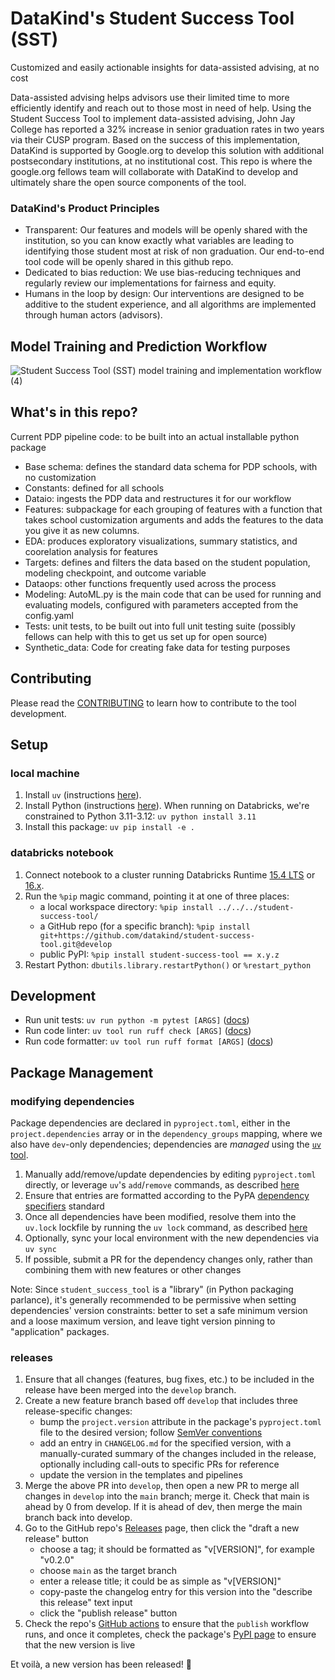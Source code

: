 # DataKind's Student Success Tool (SST)

Customized and easily actionable insights for data-assisted advising, at no cost

Data-assisted advising helps advisors use their limited time to more efficiently identify and reach out to those most in need of help.
Using the Student Success Tool to implement data-assisted advising, John Jay College has reported a 32% increase in senior graduation rates in two years via their CUSP program.
Based on the success of this implementation, DataKind is supported by Google.org to develop this solution with additional postsecondary institutions, at no institutional cost.
This repo is where the google.org fellows team will collaborate with DataKind to develop and ultimately share the open source components of the tool.

### DataKind's Product Principles

- Transparent: Our features and models will be openly shared with the institution, so you can know exactly what variables are leading to identifying those student most at risk of non graduation. Our end-to-end tool code will be openly shared in this github repo.
- Dedicated to bias reduction: We use bias-reducing techniques and regularly review our implementations for fairness and equity.
- Humans in the loop by design: Our interventions are designed to be additive to the student experience, and all algorithms are implemented through human actors (advisors).

## Model Training and Prediction Workflow

![Student Success Tool (SST) model training and implementation workflow (4)](https://github.com/user-attachments/assets/1a3816bc-acd5-4b53-ad92-929a66bebbac)

## What's in this repo?

Current PDP pipeline code: to be built into an actual installable python package
- Base schema: defines the standard data schema for PDP schools, with no customization
- Constants: defined for all schools
- Dataio: ingests the PDP data and restructures it for our workflow
- Features: subpackage for each grouping of features with a function that takes school customization arguments and adds the features to the data you give it as new columns.
- EDA: produces exploratory visualizations, summary statistics, and coorelation analysis for features
- Targets: defines and filters the data based on the student population, modeling checkpoint, and outcome variable
- Dataops: other functions frequently used across the process
- Modeling: AutoML.py is the main code that can be used for running and evaluating models, configured with parameters accepted from the config.yaml
- Tests: unit tests, to be built out into full unit testing suite (possibly fellows can help with this to get us set up for open source)
- Synthetic_data: Code for creating fake data for testing purposes

## Contributing

Please read the [CONTRIBUTING](CONTRIBUTING.md) to learn how to contribute to the tool development.

## Setup

### local machine

1. Install `uv` (instructions [here](https://docs.astral.sh/uv/getting-started/installation)).
1. Install Python (instructions [here](https://docs.astral.sh/uv/guides/install-python)). When running on Databricks, we're constrained to Python 3.11-3.12: `uv python install 3.11`
1. Install this package: `uv pip install -e .`

### databricks notebook

1. Connect notebook to a cluster running Databricks Runtime [15.4 LTS](https://docs.databricks.com/en/release-notes/runtime/15.4lts.html) or [16.x](https://docs.databricks.com/aws/en/release-notes/runtime/16.2).
1. Run the `%pip` magic command, pointing it at one of three places:
    - a local workspace directory: `%pip install ../../../student-success-tool/`
    - a GitHub repo (for a specific branch): `%pip install git+https://github.com/datakind/student-success-tool.git@develop`
    - public PyPI: `%pip install student-success-tool == x.y.z`
1. Restart Python: `dbutils.library.restartPython()` or `%restart_python`

## Development

- Run unit tests: `uv run python -m pytest [ARGS]` ([docs](https://docs.pytest.org/en/stable/))
- Run code linter: `uv tool run ruff check [ARGS]` ([docs](https://docs.astral.sh/ruff/linter/))
- Run code formatter: `uv tool run ruff format [ARGS]` ([docs](https://docs.astral.sh/ruff/formatter/))

## Package Management

### modifying dependencies

Package dependencies are declared in `pyproject.toml`, either in the `project.dependencies` array or in the `dependency_groups` mapping, where we also have `dev`-only dependencies; dependencies are _managed_ using the [`uv` tool](https://docs.astral.sh/uv/).

1. Manually add/remove/update dependencies by editing `pyproject.toml` directly, or leverage `uv`'s `add`/`remove` commands, as described [here](https://docs.astral.sh/uv/concepts/projects/dependencies/)
2. Ensure that entries are formatted according to the PyPA [dependency specifiers](https://packaging.python.org/en/latest/specifications/dependency-specifiers/) standard
3. Once all dependencies have been modified, resolve them into the `uv.lock` lockfile by running the `uv lock` command, as described [here](https://docs.astral.sh/uv/concepts/projects/sync/)
4. Optionally, sync your local environment with the new dependencies via `uv sync`
5. If possible, submit a PR for the dependency changes only, rather than combining them with new features or other changes

Note: Since `student_success_tool` is a "library" (in Python packaging parlance), it's generally recommended to be permissive when setting dependencies' version constraints: better to set a safe minimum version and a loose maximum version, and leave tight version pinning to "application" packages.

### releases

1. Ensure that all changes (features, bug fixes, etc.) to be included in the release have been merged into the `develop` branch.
2. Create a new feature branch based off `develop` that includes three release-specific changes:
    - bump the `project.version` attribute in the package's `pyproject.toml` file to the desired version; follow [SemVer conventions](https://semver.org)
    - add an entry in `CHANGELOG.md` for the specified version, with a manually-curated summary of the changes included in the release, optionally including call-outs to specific PRs for reference
    - update the version in the templates and pipelines
3. Merge the above PR into `develop`, then open a new PR to merge all changes in `develop` into the `main` branch; merge it. Check that main is ahead by 0 from develop. If it is ahead of dev, then merge the main branch back into develop.
4. Go to the GitHub repo's [Releases](https://github.com/datakind/student-success-tool/releases) page, then click the "draft a new release" button
    - choose a tag; it should be formatted as "v[VERSION]", for example "v0.2.0"
    - choose `main` as the target branch
    - enter a release title; it could be as simple as "v[VERSION]"
    - copy-paste the changelog entry for this version into the "describe this release" text input
    - click the "publish release" button
5. Check the repo's [GitHub actions](https://github.com/datakind/student-success-tool/actions) to ensure that the `publish` workflow runs, and once it completes, check the package's [PyPI page](https://pypi.org/project/student-success-tool) to ensure that the new version is live

Et voilà, a new version has been released! :tada:
